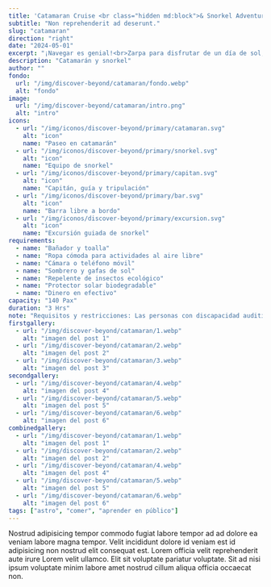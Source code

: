 ```yaml
---
title: 'Catamaran Cruise <br class="hidden md:block">& Snorkel Adventure '
subtitle: "Non reprehenderit ad deserunt."
slug: "catamaran"
direction: "right"
date: "2024-05-01"
excerpt: "¡Navegar es genial!<br>Zarpa para disfrutar de un día de sol, mar y diversión en nuestro catamarán hacia las costas vírgenes de Roatán. Embarca y descubre la impresionante costa de la isla mientras navegas por sus aguas cristalinas y te sumerges en el vibrante mundo submarino del Mar Caribe. "
description: "Catamarán y snorkel"
author: ""
fondo:
  url: "/img/discover-beyond/catamaran/fondo.webp"
  alt: "fondo"
image:
  url: "/img/discover-beyond/catamaran/intro.png"
  alt: "intro"
icons:
  - url: "/img/iconos/discover-beyond/primary/catamaran.svg"
    alt: "icon"
    name: "Paseo en catamarán"
  - url: "/img/iconos/discover-beyond/primary/snorkel.svg"
    alt: "icon"
    name: "Equipo de snorkel"
  - url: "/img/iconos/discover-beyond/primary/capitan.svg"
    alt: "icon"
    name: "Capitán, guía y tripulación"
  - url: "/img/iconos/discover-beyond/primary/bar.svg"
    alt: "icon"
    name: "Barra libre a bordo"
  - url: "/img/iconos/discover-beyond/primary/excursion.svg"
    alt: "icon"
    name: "Excursión guiada de snorkel"
requirements:
  - name: "Bañador y toalla"
  - name: "Ropa cómoda para actividades al aire libre"
  - name: "Cámara o teléfono móvil"
  - name: "Sombrero y gafas de sol"
  - name: "Repelente de insectos ecológico"
  - name: "Protector solar biodegradable"
  - name: "Dinero en efectivo"
capacity: "140 Pax"
duration: "3 Hrs"
note: "Requisitos y restricciones: Las personas con discapacidad auditiva deben ir acompañadas de un asistente, amigo o familiar. Por razones de seguridad, no pueden participar en esta excursión los huéspedes con lesiones de cuello o espalda, cirugías recientes o pacientes con asma, diabetes, esquizofrenia, pánico, epilepsia, ceguera, embarazo u otras afecciones cardíacas o respiratorias. El límite de peso es de 120 kilos o 264 libras. La edad mínima para participar es de 8 años y la máxima de 65. Esta excursión es apropiada para huéspedes que puedan caminar sin dificultades. Los visitantes con andador, bastón, silla de ruedas plegable manual o plegable ligera, scooter / silla de ruedas eléctrica no son elegibles para participar en la excursión."
firstgallery:
  - url: "/img/discover-beyond/catamaran/1.webp"
    alt: "imagen del post 1"
  - url: "/img/discover-beyond/catamaran/2.webp"
    alt: "imagen del post 2"
  - url: "/img/discover-beyond/catamaran/3.webp"
    alt: "imagen del post 3"
secondgallery:
  - url: "/img/discover-beyond/catamaran/4.webp"
    alt: "imagen del post 4"
  - url: "/img/discover-beyond/catamaran/5.webp"
    alt: "imagen del post 5"
  - url: "/img/discover-beyond/catamaran/6.webp"
    alt: "imagen del post 6"
combinedgallery:
  - url: "/img/discover-beyond/catamaran/1.webp"
    alt: "imagen del post 1"
  - url: "/img/discover-beyond/catamaran/2.webp"
    alt: "imagen del post 2"
  - url: "/img/discover-beyond/catamaran/4.webp"
    alt: "imagen del post 4"
  - url: "/img/discover-beyond/catamaran/5.webp"
    alt: "imagen del post 5"
  - url: "/img/discover-beyond/catamaran/6.webp"
    alt: "imagen del post 6"
tags: ["astro", "comer", "aprender en público"]
---
```



Nostrud adipisicing tempor commodo fugiat labore tempor ad ad dolore ea veniam labore magna tempor. Velit incididunt dolore id veniam est id adipisicing non nostrud elit consequat est. Lorem officia velit reprehenderit aute irure Lorem velit ullamco. Elit sit voluptate pariatur voluptate. Sit ad nisi ipsum voluptate minim labore amet nostrud cillum aliqua officia occaecat non.
